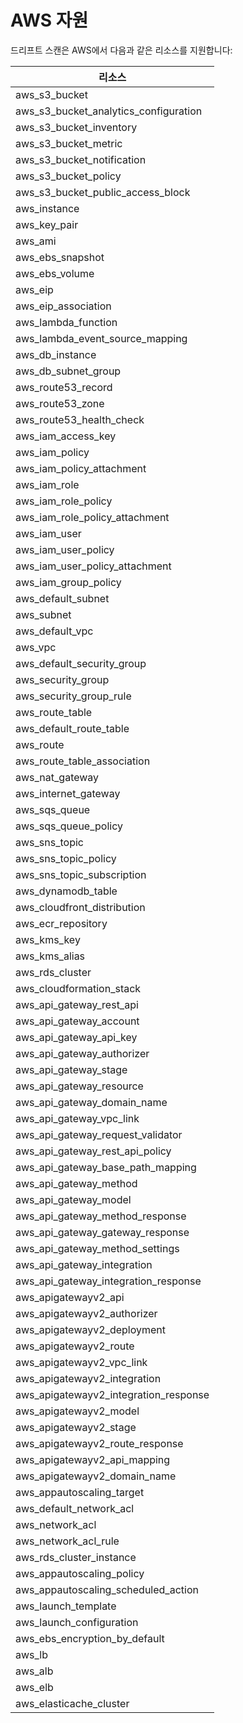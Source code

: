 # AWS 자원

 드리프트 스캔은 AWS에서 다음과 같은 리소스를 지원합니다:

| **리소스**                              |
| ----------------------------------------- |
| aws\_s3\_bucket                           |
| aws\_s3\_bucket\_analytics\_configuration |
| aws\_s3\_bucket\_inventory                |
| aws\_s3\_bucket\_metric                   |
| aws\_s3\_bucket\_notification             |
| aws\_s3\_bucket\_policy                   |
| aws\_s3\_bucket\_public\_access\_block    |
| aws\_instance                             |
| aws\_key\_pair                            |
| aws\_ami                                  |
| aws\_ebs\_snapshot                        |
| aws\_ebs\_volume                          |
| aws\_eip                                  |
| aws\_eip\_association                     |
| aws\_lambda\_function                     |
| aws\_lambda\_event\_source\_mapping       |
| aws\_db\_instance                         |
| aws\_db\_subnet\_group                    |
| aws\_route53\_record                      |
| aws\_route53\_zone                        |
| aws\_route53\_health\_check               |
| aws\_iam\_access\_key                     |
| aws\_iam\_policy                          |
| aws\_iam\_policy\_attachment              |
| aws\_iam\_role                            |
| aws\_iam\_role\_policy                    |
| aws\_iam\_role\_policy\_attachment        |
| aws\_iam\_user                            |
| aws\_iam\_user\_policy                    |
| aws\_iam\_user\_policy\_attachment        |
| aws\_iam\_group\_policy                   |
| aws\_default\_subnet                      |
| aws\_subnet                               |
| aws\_default\_vpc                         |
| aws\_vpc                                  |
| aws\_default\_security\_group             |
| aws\_security\_group                      |
| aws\_security\_group\_rule                |
| aws\_route\_table                         |
| aws\_default\_route\_table                |
| aws\_route                                |
| aws\_route\_table\_association            |
| aws\_nat\_gateway                         |
| aws\_internet\_gateway                    |
| aws\_sqs\_queue                           |
| aws\_sqs\_queue\_policy                   |
| aws\_sns\_topic                           |
| aws\_sns\_topic\_policy                   |
| aws\_sns\_topic\_subscription             |
| aws\_dynamodb\_table                      |
| aws\_cloudfront\_distribution             |
| aws\_ecr\_repository                      |
| aws\_kms\_key                             |
| aws\_kms\_alias                           |
| aws\_rds\_cluster                         |
| aws\_cloudformation\_stack                |
| aws\_api\_gateway\_rest\_api              |
| aws\_api\_gateway\_account                |
| aws\_api\_gateway\_api\_key               |
| aws\_api\_gateway\_authorizer             |
| aws\_api\_gateway\_stage                  |
| aws\_api\_gateway\_resource               |
| aws\_api\_gateway\_domain\_name           |
| aws\_api\_gateway\_vpc\_link              |
| aws\_api\_gateway\_request\_validator     |
| aws\_api\_gateway\_rest\_api\_policy      |
| aws\_api\_gateway\_base\_path\_mapping    |
| aws\_api\_gateway\_method                 |
| aws\_api\_gateway\_model                  |
| aws\_api\_gateway\_method\_response       |
| aws\_api\_gateway\_gateway\_response      |
| aws\_api\_gateway\_method\_settings       |
| aws\_api\_gateway\_integration            |
| aws\_api\_gateway\_integration\_response  |
| aws\_apigatewayv2\_api                    |
| aws\_apigatewayv2\_authorizer             |
| aws\_apigatewayv2\_deployment             |
| aws\_apigatewayv2\_route                  |
| aws\_apigatewayv2\_vpc\_link              |
| aws\_apigatewayv2\_integration            |
| aws\_apigatewayv2\_integration\_response  |
| aws\_apigatewayv2\_model                  |
| aws\_apigatewayv2\_stage                  |
| aws\_apigatewayv2\_route\_response        |
| aws\_apigatewayv2\_api\_mapping           |
| aws\_apigatewayv2\_domain\_name           |
| aws\_appautoscaling\_target               |
| aws\_default\_network\_acl                |
| aws\_network\_acl                         |
| aws\_network\_acl\_rule                   |
| aws\_rds\_cluster\_instance               |
| aws\_appautoscaling\_policy               |
| aws\_appautoscaling\_scheduled\_action    |
| aws\_launch\_template                     |
| aws\_launch\_configuration                |
| aws\_ebs\_encryption\_by\_default         |
| aws\_lb                                   |
| aws\_alb                                  |
| aws\_elb                                  |
| aws\_elasticache\_cluster                 |